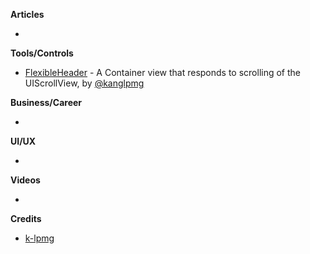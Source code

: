 
**Articles**

* 

**Tools/Controls**

* [FlexibleHeader](https://github.com/k-lpmg/FlexibleHeader) - A Container view that responds to scrolling of the UIScrollView, by [@kanglpmg](https://twitter.com/kanglpmg)

**Business/Career**

* 

**UI/UX**

* 

**Videos**

*

**Credits**

* [k-lpmg](https://github.com/k-lpmg)
